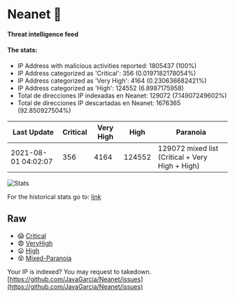 # Neanet :hocho:
#### Threat intelligence feed
#### The stats:

- IP Address with malicious activities reported: 1805437 (100%)
- IP Address categorized as 'Critical':  356 (0.0197182178054%)
- IP Address categorized as 'Very High':  4164 (0.230636682421%)
- IP Address categorized as 'High':  124552 (6.8987175958)
- Total de direcciones IP indexadas en Neanet:  129072 (7.14907249602%)
- Total de direcciones IP descartadas en Neanet:  1676365 (92.850927504%)

| Last Update | Critical | Very High | High | Paranoia |
| --- | --- | --- | --- | --- |
| 2021-08-01 04:02:07 | 356 | 4164 | 124552 | 129072 mixed list (Critical + Very High + High)|

![Stats](https://docs.google.com/spreadsheets/d/e/2PACX-1vSnaNMIXVabIpDJjufMlzH7poXnshF3mgd8Is1g9ytUEzVsP5my4Trn8f-xkoLLQ38xpL3HtmUexLo6/pubchart?oid=501124687&format=image)

For the historical stats go to: [link](/stats.csv)
## Raw
- :scream: [Critical](https://raw.githubusercontent.com/JavaGarcia/Neanet/master/blacklists/neanet_critical.txt)
- :fearful: [VeryHigh](https://raw.githubusercontent.com/JavaGarcia/Neanet/master/blacklists/neanet_veryHigh.txtt)
- :frowning: [High](https://raw.githubusercontent.com/JavaGarcia/Neanet/master/blacklists/neanet_high.txt)
- :dizzy_face: [Mixed-Paranoia](https://raw.githubusercontent.com/JavaGarcia/Neanet/master/blacklists/neanet_all.txt)


Your IP is indexed? You may request to takedown. [https://github.com/JavaGarcia/Neanet/issues](https://github.com/JavaGarcia/Neanet/issues)

























































































































































































































































































































































































































































































































































































































































































































































































































































































































































































































































































































































































































































































































































































































































































































































































































































































































































































































































































































































































































































































































































































































































































































































































































































































































































































































































































































































































































































































































































































































































































































































































































































































































































































































































































































































































































































































































































































































































































































































































































































































































































































































































































































































































































































































































































































































































































































































































































































































































































































































































































































































































































































































































































































































































































































































































































































































































































































































































































































































































































































































































































































































































































































































































































































































































































































































































































































































































































































































































































































































































































































































































































































































































































































































































































































































































































































































































































































































































































































































































































































































































